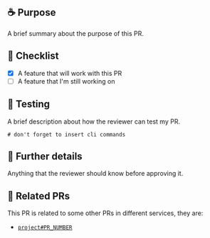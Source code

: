 ## ☕ Purpose

A brief summary about the purpose of this PR.

## 🧐 Checklist

- [x] A feature that will work with this PR
- [ ] A feature that I'm still working on

## 🐞 Testing

A brief description about how the reviewer can test my PR.

~~~shell
# don't forget to insert cli commands
~~~

## 🍩 Further details

Anything that the reviewer should know before approving it.

## 🔗 Related PRs

This PR is related to some other PRs in different services, they are:
* [`project#PR_NUMBER`](https://)

